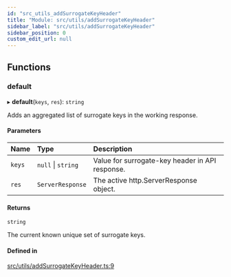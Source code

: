 ```yaml
---
id: "src_utils_addSurrogateKeyHeader"
title: "Module: src/utils/addSurrogateKeyHeader"
sidebar_label: "src/utils/addSurrogateKeyHeader"
sidebar_position: 0
custom_edit_url: null
---
```


## Functions

### default

▸ **default**(`keys`, `res`): `string`

Adds an aggregated list of surrogate keys in the working response.

#### Parameters

| Name | Type | Description |
| :------ | :------ | :------ |
| `keys` | ``null`` \| `string` | Value for surrogate-key header in API response. |
| `res` | `ServerResponse` | The active http.ServerResponse object. |

#### Returns

`string`

The current known unique set of surrogate keys.

#### Defined in

[src/utils/addSurrogateKeyHeader.ts:9](https://github.com/CobyPear/decoupled-kit-js/blob/571dabb/packages/drupal-kit/src/utils/addSurrogateKeyHeader.ts#L9)
